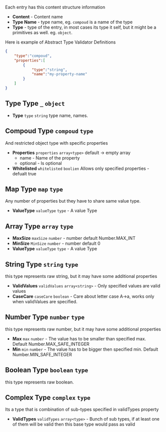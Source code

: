 Each entry has this content structure information
 - **Content** - Content name
 - **Type Name** - type name, eg. `compoud` is a name of the type
 - **Type** - type of the entry, in most cases its type it self, but it might be a primitives as well. eg. `object`.

Here is example of Abstract Type Validator Definitions
```json
{
    "type":"compoud",
    "properties":[
        {
            "type":"string",
            "name":"my-property-name"
        }
    ]
}
```
## Type Type `_` `object`
 - **Type** `type` `string` type name, names.
## Compoud Type `compoud` `type`
And restricted object type with specific properties
 - **Properties** `properties` `array<type>` default -> empty array
   - name - Name of the property
   - optional - Is optional
 - **Whitelisted** `whitelisted` `boolien` Allows only specified properties - defualt true
 
## Map Type `map` `type` 
Any number of properties but they have to share same value type.
  - **ValueType** `valueType` `type` - A value Type

## Array Type `array` `type` 
 - **MaxSize** `maxSize` `number` - number default Number.MAX_INT
 - **MinSize** `MinSize` `number` - number default 0
 - **ValueType** `valueType` `type` - A value Type
 
## String Type `string` `type`
this type represents raw string, but it may have some additional properties
 - **ValidValues** `validValues` `array<string>` - Only specified values are valid values
 - **CaseCare** `caseCare` `boolean` - Care about letter case A->a, works only when validValues are specified.
 
## Number Type `number` `type` 
this type represents raw number, but it may have some additional properties
 - **Max** `max` `number` - The value has to be smaller than specified max. Default Number.MAX_SAFE_INTEGER
 - **Min** `min` `number` - The value has to be bigger then specified min. Default Number.MIN_SAFE_INTEGER

## Boolean Type `boolean` `type` 
this type represents raw boolean.

## Complex Type `complex` `type` 
Its a type that is combination of sub-types specified in validTypes property
 - **ValidTypes** `validTypes` `array<type>` - Bunch of sub types, if at least one of them will be valid then this base type would pass as valid 